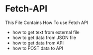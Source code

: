 # Fetch-API
 This File Contains How To use Fetch API
   - how to get text from external file  
   - how  to get data from JSON file
   - how to get data from API
   - how to POST data to API
